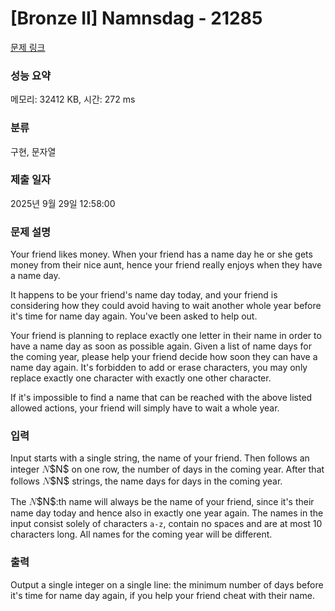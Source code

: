 # [Bronze II] Namnsdag - 21285 

[문제 링크](https://www.acmicpc.net/problem/21285) 

### 성능 요약

메모리: 32412 KB, 시간: 272 ms

### 분류

구현, 문자열

### 제출 일자

2025년 9월 29일 12:58:00

### 문제 설명

<p>Your friend likes money. When your friend has a name day he or she gets money from their nice aunt, hence your friend really enjoys when they have a name day.</p>

<p>It happens to be your friend's name day today, and your friend is considering how they could avoid having to wait another whole year before it's time for name day again. You've been asked to help out.</p>

<p>Your friend is planning to replace exactly one letter in their name in order to have a name day as soon as possible again. Given a list of name days for the coming year, please help your friend decide how soon they can have a name day again. It's forbidden to add or erase characters, you may only replace exactly one character with exactly one other character.</p>

<p>If it's impossible to find a name that can be reached with the above listed allowed actions, your friend will simply have to wait a whole year.</p>

### 입력 

 <p>Input starts with a single string, the name of your friend. Then follows an integer <mjx-container class="MathJax" jax="CHTML" style="font-size: 109%; position: relative;"><mjx-math class="MJX-TEX" aria-hidden="true"><mjx-mi class="mjx-i"><mjx-c class="mjx-c1D441 TEX-I"></mjx-c></mjx-mi></mjx-math><mjx-assistive-mml unselectable="on" display="inline"><math xmlns="http://www.w3.org/1998/Math/MathML"><mi>N</mi></math></mjx-assistive-mml><span aria-hidden="true" class="no-mathjax mjx-copytext">$N$</span></mjx-container> on one row, the number of days in the coming year. After that follows <mjx-container class="MathJax" jax="CHTML" style="font-size: 109%; position: relative;"><mjx-math class="MJX-TEX" aria-hidden="true"><mjx-mi class="mjx-i"><mjx-c class="mjx-c1D441 TEX-I"></mjx-c></mjx-mi></mjx-math><mjx-assistive-mml unselectable="on" display="inline"><math xmlns="http://www.w3.org/1998/Math/MathML"><mi>N</mi></math></mjx-assistive-mml><span aria-hidden="true" class="no-mathjax mjx-copytext">$N$</span></mjx-container> strings, the name days for days in the coming year.</p>

<p>The <mjx-container class="MathJax" jax="CHTML" style="font-size: 109%; position: relative;"><mjx-math class="MJX-TEX" aria-hidden="true"><mjx-mi class="mjx-i"><mjx-c class="mjx-c1D441 TEX-I"></mjx-c></mjx-mi></mjx-math><mjx-assistive-mml unselectable="on" display="inline"><math xmlns="http://www.w3.org/1998/Math/MathML"><mi>N</mi></math></mjx-assistive-mml><span aria-hidden="true" class="no-mathjax mjx-copytext">$N$</span></mjx-container>:th name will always be the name of your friend, since it's their name day today and hence also in exactly one year again. The names in the input consist solely of characters <code>a-z</code>, contain no spaces and are at most 10 characters long. All names for the coming year will be different.</p>

### 출력 

 <p>Output a single integer on a single line: the minimum number of days before it's time for name day again, if you help your friend cheat with their name.</p>

